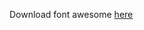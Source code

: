 Download font awesome [here](https://fontawesome.com/v5.15/how-to-use/on-the-web/setup/hosting-font-awesome-yourself)
